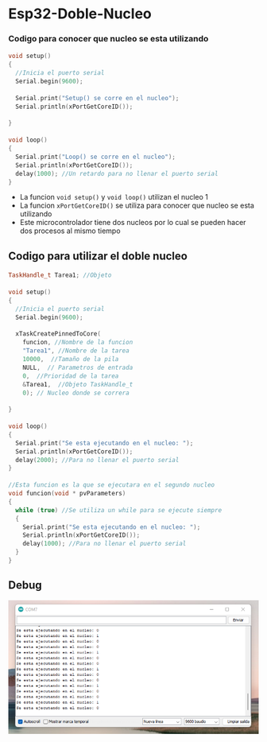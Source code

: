 # Esp32-Doble-Nucleo

### Codigo para conocer que nucleo se esta utilizando
```c++
void setup()
{
  //Inicia el puerto serial
  Serial.begin(9600);

  Serial.print("Setup() se corre en el nucleo");
  Serial.println(xPortGetCoreID());

}

void loop()
{
  Serial.print("Loop() se corre en el nucleo");
  Serial.println(xPortGetCoreID());
  delay(1000); //Un retardo para no llenar el puerto serial
}
```

* La funcion ```void setup()``` y ```void loop()``` utilizan el nucleo 1
* La funcion ```xPortGetCoreID()``` se utiliza para conocer que nucleo se esta utilizando
* Este microcontrolador tiene dos nucleos por lo cual se pueden hacer dos procesos al mismo tiempo

## Codigo para utilizar el doble nucleo
```c++
TaskHandle_t Tarea1; //Objeto

void setup()
{
  //Inicia el puerto serial
  Serial.begin(9600);

  xTaskCreatePinnedToCore(
    funcion, //Nombre de la funcion
    "Tarea1", //Nombre de la tarea
    10000,  //Tamaño de la pila
    NULL,  // Parametros de entrada
    0,  //Prioridad de la tarea
    &Tarea1,  //Objeto TaskHandle_t
    0); // Nucleo donde se correra

}

void loop()
{
  Serial.print("Se esta ejecutando en el nucleo: ");
  Serial.println(xPortGetCoreID());
  delay(2000); //Para no llenar el puerto serial
}

//Esta funcion es la que se ejecutara en el segundo nucleo
void funcion(void * pvParameters)
{
  while (true) //Se utiliza un while para se ejecute siempre
  {
    Serial.print("Se esta ejecutando en el nucleo: ");
    Serial.println(xPortGetCoreID());
    delay(1000); //Para no llenar el puerto serial
  }
}
```

## Debug
<img  src="https://github.com/IDiegoUlises/Esp32-Doble-Nucleo/blob/main/Images/Debug.png">

